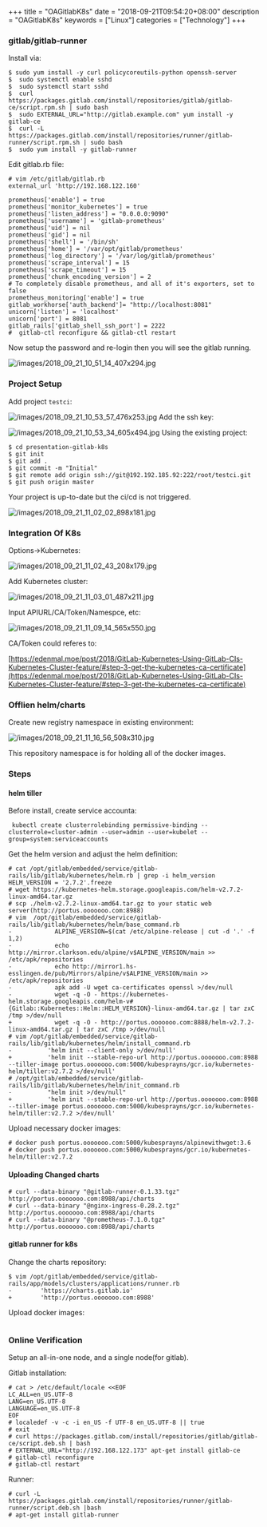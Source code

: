 +++
title = "OAGitlabK8s"
date = "2018-09-21T09:54:20+08:00"
description = "OAGitlabK8s"
keywords = ["Linux"]
categories = ["Technology"]
+++
### gitlab/gitlab-runner
Install via:    

```
$ sudo yum install -y curl policycoreutils-python openssh-server
$  sudo systemctl enable sshd
$  sudo systemctl start sshd
$  curl https://packages.gitlab.com/install/repositories/gitlab/gitlab-ce/script.rpm.sh | sudo bash
$  sudo EXTERNAL_URL="http://gitlab.example.com" yum install -y gitlab-ce
$  curl -L https://packages.gitlab.com/install/repositories/runner/gitlab-runner/script.rpm.sh | sudo bash
$  sudo yum install -y gitlab-runner
```
Edit gitlab.rb file:   

```
# vim /etc/gitlab/gitlab.rb
external_url 'http://192.168.122.160'

prometheus['enable'] = true
prometheus['monitor_kubernetes'] = true
prometheus['listen_address'] = "0.0.0.0:9090"
prometheus['username'] = 'gitlab-prometheus'
prometheus['uid'] = nil
prometheus['gid'] = nil
prometheus['shell'] = '/bin/sh'
prometheus['home'] = '/var/opt/gitlab/prometheus'
prometheus['log_directory'] = '/var/log/gitlab/prometheus'
prometheus['scrape_interval'] = 15
prometheus['scrape_timeout'] = 15
prometheus['chunk_encoding_version'] = 2
# To completely disable prometheus, and all of it's exporters, set to false
prometheus_monitoring['enable'] = true
gitlab_workhorse['auth_backend']= "http://localhost:8081"
unicorn['listen'] = 'localhost'
unicorn['port'] = 8081
gitlab_rails['gitlab_shell_ssh_port'] = 2222
#  gitlab-ctl reconfigure && gitlab-ctl restart
```
Now setup the password and re-login then you will see the gitlab running.    

![/images/2018_09_21_10_51_14_407x294.jpg](/images/2018_09_21_10_51_14_407x294.jpg)

### Project Setup
Add project `testci`:    

![/images/2018_09_21_10_53_57_476x253.jpg](/images/2018_09_21_10_53_57_476x253.jpg)
Add the ssh key:    

![/images/2018_09_21_10_53_34_605x494.jpg](/images/2018_09_21_10_53_34_605x494.jpg)
Using the existing project:    

```
$ cd presentation-gitlab-k8s
$ git init
$ git add .
$ git commit -m "Initial"
$ git remote add origin ssh://git@192.192.185.92:222/root/testci.git
$ git push origin master
```
Your project is up-to-date but the ci/cd is not triggered.    

![/images/2018_09_21_11_02_02_898x181.jpg](/images/2018_09_21_11_02_02_898x181.jpg)

### Integration Of K8s
Options->Kubernetes:    

![/images/2018_09_21_11_02_43_208x179.jpg](/images/2018_09_21_11_02_43_208x179.jpg)

Add Kubernetes cluster:    

![/images/2018_09_21_11_03_01_487x211.jpg](/images/2018_09_21_11_03_01_487x211.jpg)

Input APIURL/CA/Token/Namespce, etc:    

![/images/2018_09_21_11_09_14_565x550.jpg](/images/2018_09_21_11_09_14_565x550.jpg)

CA/Token could referes to:    

[https://edenmal.moe/post/2018/GitLab-Kubernetes-Using-GitLab-CIs-Kubernetes-Cluster-feature/#step-3-get-the-kubernetes-ca-certificate](https://edenmal.moe/post/2018/GitLab-Kubernetes-Using-GitLab-CIs-Kubernetes-Cluster-feature/#step-3-get-the-kubernetes-ca-certificate)    

### Offlien helm/charts
Create new registry namespace in existing environment:    

![/images/2018_09_21_11_16_56_508x310.jpg](/images/2018_09_21_11_16_56_508x310.jpg)

This repository namespace is for holding all of the docker images.   


### Steps
#### helm tiller
Before install, create service accounta:    

```
 kubectl create clusterrolebinding permissive-binding --clusterrole=cluster-admin --user=admin --user=kubelet --group=system:serviceaccounts
```
Get the helm version and adjust the helm definition:    

```
# cat /opt/gitlab/embedded/service/gitlab-rails/lib/gitlab/kubernetes/helm.rb | grep -i helm_version
HELM_VERSION = '2.7.2'.freeze
# wget https://kubernetes-helm.storage.googleapis.com/helm-v2.7.2-linux-amd64.tar.gz
# scp ./helm-v2.7.2-linux-amd64.tar.gz to your static web server(http://portus.ooooooo.com:8988)
# vim  /opt/gitlab/embedded/service/gitlab-rails/lib/gitlab/kubernetes/helm/base_command.rb 
-            ALPINE_VERSION=$(cat /etc/alpine-release | cut -d '.' -f 1,2)
-            echo http://mirror.clarkson.edu/alpine/v$ALPINE_VERSION/main >> /etc/apk/repositories
-            echo http://mirror1.hs-esslingen.de/pub/Mirrors/alpine/v$ALPINE_VERSION/main >> /etc/apk/repositories
-            apk add -U wget ca-certificates openssl >/dev/null
-            wget -q -O - https://kubernetes-helm.storage.googleapis.com/helm-v#{Gitlab::Kubernetes::Helm::HELM_VERSION}-linux-amd64.tar.gz | tar zxC /tmp >/dev/null
+            wget -q -O - http://portus.ooooooo.com:8888/helm-v2.7.2-linux-amd64.tar.gz | tar zxC /tmp >/dev/null
# vim /opt/gitlab/embedded/service/gitlab-rails/lib/gitlab/kubernetes/helm/install_command.rb
-          'helm init --client-only >/dev/null'
+          'helm init --stable-repo-url http://portus.ooooooo.com:8988 --tiller-image portus.ooooooo.com:5000/kubesprayns/gcr.io/kubernetes-helm/tiller:v2.7.2 >/dev/null'
# /opt/gitlab/embedded/service/gitlab-rails/lib/gitlab/kubernetes/helm/init_command.rb
-          "helm init >/dev/null"
+          'helm init --stable-repo-url http://portus.ooooooo.com:8988 --tiller-image portus.ooooooo.com:5000/kubesprayns/gcr.io/kubernetes-helm/tiller:v2.7.2 >/dev/null'
```
Upload necessary docker images:    

```
# docker push portus.ooooooo.com:5000/kubesprayns/alpinewithwget:3.6
# docker push portus.ooooooo.com:5000/kubesprayns/gcr.io/kubernetes-helm/tiller:v2.7.2
```
#### Uploading Changed charts

```
# curl --data-binary "@gitlab-runner-0.1.33.tgz" http://portus.ooooooo.com:8988/api/charts
# curl --data-binary "@nginx-ingress-0.28.2.tgz" http://portus.ooooooo.com:8988/api/charts
# curl --data-binary "@prometheus-7.1.0.tgz" http://portus.ooooooo.com:8988/api/charts
```

#### gitlab runner for k8s

Change the charts repository:    

```
$ vim /opt/gitlab/embedded/service/gitlab-rails/app/models/clusters/applications/runner.rb
-        'https://charts.gitlab.io'
+        'http://portus.ooooooo.com:8988'
```
Upload docker images:    

```

```


### Online Verification
Setup an all-in-one node, and a single node(for gitlab).    

Gitlab installation:    

```
# cat > /etc/default/locale <<EOF
LC_ALL=en_US.UTF-8
LANG=en_US.UTF-8
LANGUAGE=en_US.UTF-8
EOF
# localedef -v -c -i en_US -f UTF-8 en_US.UTF-8 || true
# exit
# curl https://packages.gitlab.com/install/repositories/gitlab/gitlab-ce/script.deb.sh | bash
# EXTERNAL_URL="http://192.168.122.173" apt-get install gitlab-ce
# gitlab-ctl reconfigure
# gitlab-ctl restart
```

Runner:    

```
# curl -L https://packages.gitlab.com/install/repositories/runner/gitlab-runner/script.deb.sh |bash
# apt-get install gitlab-runner
```

